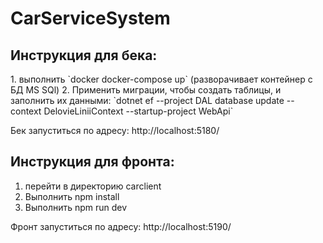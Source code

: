 <h1>CarServiceSystem</h1>
<h2>Инструкция для бека:</h2>
1. выполнить `docker docker-compose up` (разворачивает контейнер с БД MS SQl)
2. Применить миграции, чтобы создать таблицы, и заполнить их данными: `dotnet ef --project DAL database update  --context DelovieLiniiContext --startup-project WebApi`

Бек запуститься по адресу: http://localhost:5180/

<h2>Инструкция для фронта:</h2>

1. перейти в директорию carclient
2. Выполнить npm install
3. Выполнить npm run dev

Фронт запуститься по адресу: http://localhost:5190/
